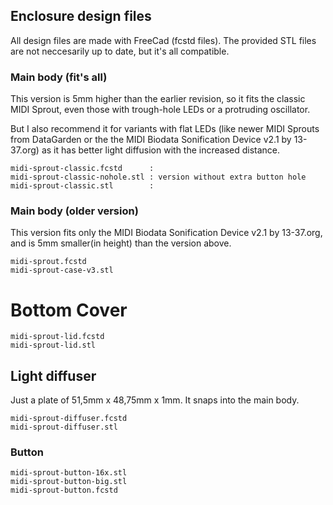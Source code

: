 ## Enclosure design files

All design files are made with FreeCad (fcstd files). 
The provided STL files are not neccesarily up to date, but it's all compatible.

### Main body (fit's all)

This version is 5mm higher than the earlier revision, so it fits the classic MIDI Sprout,
even those with trough-hole LEDs or a protruding oscillator.

But I also recommend it for variants with flat LEDs (like newer MIDI Sprouts from DataGarden or the the MIDI Biodata Sonification Device v2.1 by 13-37.org) 
as it has better light diffusion with the increased distance.

    midi-sprout-classic.fcstd      : 
    midi-sprout-classic-nohole.stl : version without extra button hole
    midi-sprout-classic.stl        :

### Main body (older version)

This version fits only the MIDI Biodata Sonification Device v2.1 by 13-37.org, and is 5mm smaller(in height) than the version above.

    midi-sprout.fcstd
    midi-sprout-case-v3.stl

# Bottom Cover

    midi-sprout-lid.fcstd
    midi-sprout-lid.stl

## Light diffuser

Just a plate of 51,5mm x 48,75mm x 1mm. It snaps into the main body.

    midi-sprout-diffuser.fcstd
    midi-sprout-diffuser.stl

### Button

    midi-sprout-button-16x.stl
    midi-sprout-button-big.stl
    midi-sprout-button.fcstd
